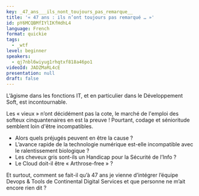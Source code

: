 ```yaml
---
key: _47_ans___ils_nont_toujours_pas_remarque__
title: '« 47 ans : ils n’ont toujours pas remarqué … »'
id: pY6MCQBMfIYlIKfHdhL4
language: French
format: quickie
tags:
  - _wtf
level: beginner
speakers:
  - qj7nbl6wiyug1rhqtxf818a46po1
videoId: JADZMaRL4cE
presentation: null
draft: false
---
```

L’âgisme dans les fonctions IT, et en particulier dans le Développement Soft, est incontournable.

Les « vieux » n’ont décidément pas la cote, le marché de l'emploi des softeux cinquantenaires en est la preuve !
Pourtant, codage et sénioritude semblent loin d'être incompatibles.

- Alors quels préjugés peuvent en être la cause ?
- L’avance rapide de la technologie numérique est-elle incompatible avec le ralentissement biologique ?
- Les cheveux gris sont-ils un Handicap pour la Sécurité de l’Info ?
- Le Cloud doit-il être « Arthrose-free » ?

Et surtout, comment se fait-il qu’à 47 ans je vienne d’intégrer l’équipe Devops & Tools de Continental Digital Services et que personne ne m’ait encore rien dit ?
